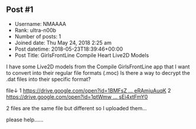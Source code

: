 ## Post #1
- Username: NMAAAA
- Rank: ultra-n00b
- Number of posts: 1
- Joined date: Thu May 24, 2018 2:25 am
- Post datetime: 2018-05-23T18:39:46+00:00
- Post Title: GirlsFrontLine Compile Heart Live2D Models

I have some Live2D models from the Compile GirlsFrontLine app that I want to convert into their regular file formats (.moc) Is there a way to decrypt the .dat files into their specific format?

file↓
1
[https://drive.google.com/open?id=1BMFsZ ... eRAmjuAuqK](https://drive.google.com/open?id=1BMFsZkfozLJXA5NqI73BXxeRAmjuAuqK)
2
[https://drive.google.com/open?id=1ptWmw ... sEi4xtFmY0](https://drive.google.com/open?id=1ptWmwOsv6hBTB27lxPMcmZsEi4xtFmY0)


2 files are the same file but different so I uploaded them...

please help......

